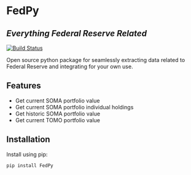 # FedPy

## _Everything Federal Reserve Related_

[![Build Status](https://travis-ci.com/antonio-hickey/FedPy.svg?branch=main)](https://travis-ci.com/antonio-hickey/FedPy)

Open source python package for seamlessly extracting data 
related to Federal Reserve and integrating for your own use.

## Features

- Get current SOMA portfolio value
- Get current SOMA portfolio individual holdings
- Get historic SOMA portfolio value
- Get current TOMO portfolio value

## Installation
Install using pip:


```sh
pip install FedPy
```